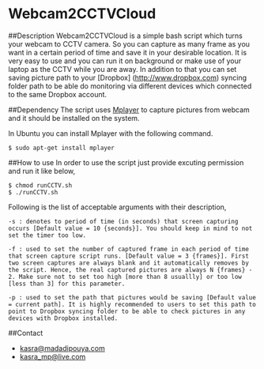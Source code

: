 # Webcam2CCTVCloud
##Description
Webcam2CCTVCloud is a simple bash script which turns your webcam to CCTV camera. So you can capture as many frame as you want in a certain period of time and save it in your desirable location.
It is very easy to use and you can run it on background or make use of your laptop as the CCTV while you are away.
In addition to that you can set saving picture path to your [Dropbox] (http://www.dropbox.com) syncing folder path to be able do monitoring via different devices which connected to the same Dropbox account.

##Dependency
The script uses [Mplayer](https://www.mplayerhq.hu/) to capture pictures from webcam and it should be installed on the system.

In Ubuntu you can install Mplayer with the following command.

    $ sudo apt-get install mplayer
  
##How to use
In order to use the script just provide excuting permission and run it like below,

    $ chmod runCCTV.sh
    $ ./runCCTV.sh
Following is the list of acceptable arguments with their description,

    -s : denotes to period of time (in seconds) that screen capturing occurs [Default value = 10 {seconds}]. You should keep in mind to not set the timer too low.

    -f : used to set the number of captured frame in each period of time that screen capture script runs. [Default value = 3 {frames}]. First two screen captures are always blank and it automatically removes by the script. Hence, the real captured pictures are always N {frames} - 2. Make sure not to set too high [more than 8 usuallly] or too low [less than 3] for this parameter.

    -p : used to set the path that pictures would be saving [Default value = current path]. It is highly recommended to users to set this path to point to Dropbox syncing folder to be able to check pictures in any devices with Dropbox installed.
##Contact
* kasra@madadipouya.com  
* kasra_mp@live.com  
